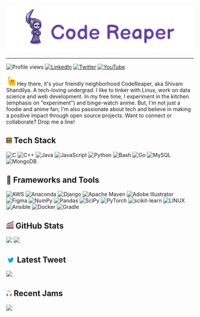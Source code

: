 ![banner](./assets/img/banner.png)

---

![Profile views](https://komarev.com/ghpvc/?username=legitshivam&label=Profile%20views&color=0e75b6&style=flat) [![LinkedIn](https://img.shields.io/badge/LinkedIn-%230077B5.svg?logo=linkedin&logoColor=white)](https://linkedin.com/in/legitShivam) [![Twitter](https://img.shields.io/badge/Twitter-%231DA1F2.svg?logo=Twitter&logoColor=white)](https://twitter.com/legitShivam) [![YouTube](https://img.shields.io/badge/YouTube-%23FF0000.svg?logo=YouTube&logoColor=white)](https://youtube.com/@legitShivam)

<img src="./assets/img/greet.gif" width="25"> Hey there, it's your friendly neighborhood CodeReaper, aka Shivam Shandilya. A tech-loving undergrad. I like to tinker with Linux, work on data science and web development. In my free time, I experiment in the kitchen (emphasis on "experiment") and binge-watch anime. But, I'm not just a foodie and anime fan; I'm also passionate about tech and believe in making a positive impact through open source projects. Want to connect or collaborate? Drop me a line!

## <img src="./assets/img/tech-stack.png" width="15"> Tech Stack

![C](https://img.shields.io/badge/c-%2300599C.svg?style=for-the-badge&logo=c&logoColor=white)
![C++](https://img.shields.io/badge/c++-%2300599C.svg?style=for-the-badge&logo=c%2B%2B&logoColor=white)
![Java](https://img.shields.io/badge/java-%23ED8B00.svg?style=for-the-badge&logo=java&logoColor=white)
![JavaScript](https://img.shields.io/badge/javascript-%23323330.svg?style=for-the-badge&logo=javascript&logoColor=%23F7DF1E)
![Python](https://img.shields.io/badge/python-3670A0?style=for-the-badge&logo=python&logoColor=ffdd54)
![Bash](https://img.shields.io/badge/bash-%23121011.svg?style=for-the-badge&logo=gnu-bash&logoColor=white)
![Go](https://img.shields.io/badge/go-%2300ADD8.svg?style=for-the-badge&logo=go&logoColor=white)
![MySQL](https://img.shields.io/badge/mysql-%2300f.svg?style=for-the-badge&logo=mysql&logoColor=white)
![MongoDB](https://img.shields.io/badge/MongoDB-%234ea94b.svg?style=for-the-badge&logo=mongodb&logoColor=white)

## 🧰 Frameworks and Tools

![AWS](https://img.shields.io/badge/AWS-%23FF9900.svg?style=for-the-badge&logo=amazon-aws&logoColor=white)
![Anaconda](https://img.shields.io/badge/Anaconda-%2344A833.svg?style=for-the-badge&logo=anaconda&logoColor=white)
![Django](https://img.shields.io/badge/django-%23092E20.svg?style=for-the-badge&logo=django&logoColor=white)
![Apache Maven](https://img.shields.io/badge/Apache%20Maven-C71A36?style=for-the-badge&logo=Apache%20Maven&logoColor=white)
![Adobe Illustrator](https://img.shields.io/badge/illustrator-%23FF9A00.svg?style=for-the-badge&logo=adobeillustrator&logoColor=white)
![Figma](https://img.shields.io/badge/figma-%23F24E1E.svg?style=for-the-badge&logo=figma&logoColor=white)
![NumPy](https://img.shields.io/badge/numpy-%23013243.svg?style=for-the-badge&logo=numpy&logoColor=white)
![Pandas](https://img.shields.io/badge/pandas-%23150458.svg?style=for-the-badge&logo=pandas&logoColor=white)
![SciPy](https://img.shields.io/badge/SciPy-%230C55A5.svg?style=for-the-badge&logo=scipy&logoColor=%white)
![PyTorch](https://img.shields.io/badge/PyTorch-%23EE4C2C.svg?style=for-the-badge&logo=PyTorch&logoColor=white)
![scikit-learn](https://img.shields.io/badge/scikit--learn-%23F7931E.svg?style=for-the-badge&logo=scikit-learn&logoColor=white)
![LINUX](https://img.shields.io/badge/Linux-FCC624?style=for-the-badge&logo=linux&logoColor=black)
![Ansible](https://img.shields.io/badge/ansible-%231A1918.svg?style=for-the-badge&logo=ansible&logoColor=white)
![Docker](https://img.shields.io/badge/docker-%230db7ed.svg?style=for-the-badge&logo=docker&logoColor=white)
![Gradle](https://img.shields.io/badge/Gradle-02303A.svg?style=for-the-badge&logo=Gradle&logoColor=white)

## <img src="./assets/img/stats.png" width="20"> GitHub Stats

<p>
  <img  width="400" src="https://github-readme-stats.vercel.app/api?username=legitshivam&theme=onedark&hide_border=true&include_all_commits=false&count_private=true&card_width=400">
  <img width="400" src="https://streak-stats.demolab.com?user=legitShivam&theme=onedark&hide_border=true&card_width=420"
</p>

## <img src="./assets/img/twitter.png" width="24"> Latest Tweet

<a href="https://twitter.com/legitShivam"> <img width="400px" src="https://gtce.itsvg.in/api?username=legitShivam"> </a>

## <img src="./assets/img/headphone.png" width="15">  Recent Jams

<a href="https://spotify-github-profile.vercel.app/api/view?uid=317etvzfyzlzpq537kptm27sloby&redirect=true">
  <img width="400" src="https://spotify-github-profile.vercel.app/api/view?uid=317etvzfyzlzpq537kptm27sloby&cover_image=true&theme=novatorem&show_offline=false&background_color=121212&interchange=true&bar_color=53b14f&bar_color_cover=false">
</a>
